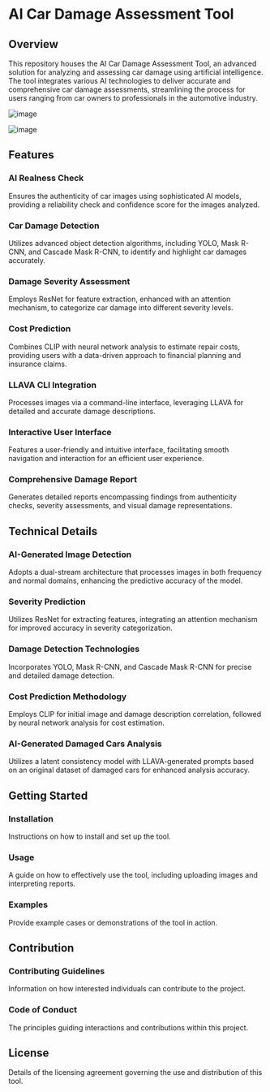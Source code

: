 # AI Car Damage Assessment Tool

## Overview
This repository houses the AI Car Damage Assessment Tool, an advanced solution for analyzing and assessing car damage using artificial intelligence. The tool integrates various AI technologies to deliver accurate and comprehensive car damage assessments, streamlining the process for users ranging from car owners to professionals in the automotive industry.

![image](https://github.com/Houssem-Ben-Salem/AI-CarDamageAssessment/assets/93081419/8806caf6-5845-4887-800d-cdbe7d226745)

![image](https://github.com/Houssem-Ben-Salem/AI-CarDamageAssessment/assets/93081419/fcf107bb-b964-4c85-a2ef-a3bf4df43d2c)


## Features

### AI Realness Check
Ensures the authenticity of car images using sophisticated AI models, providing a reliability check and confidence score for the images analyzed.

### Car Damage Detection
Utilizes advanced object detection algorithms, including YOLO, Mask R-CNN, and Cascade Mask R-CNN, to identify and highlight car damages accurately.

### Damage Severity Assessment
Employs ResNet for feature extraction, enhanced with an attention mechanism, to categorize car damage into different severity levels.

### Cost Prediction
Combines CLIP with neural network analysis to estimate repair costs, providing users with a data-driven approach to financial planning and insurance claims.

### LLAVA CLI Integration
Processes images via a command-line interface, leveraging LLAVA for detailed and accurate damage descriptions.

### Interactive User Interface
Features a user-friendly and intuitive interface, facilitating smooth navigation and interaction for an efficient user experience.

### Comprehensive Damage Report
Generates detailed reports encompassing findings from authenticity checks, severity assessments, and visual damage representations.

## Technical Details

### AI-Generated Image Detection
Adopts a dual-stream architecture that processes images in both frequency and normal domains, enhancing the predictive accuracy of the model.

### Severity Prediction
Utilizes ResNet for extracting features, integrating an attention mechanism for improved accuracy in severity categorization.

### Damage Detection Technologies
Incorporates YOLO, Mask R-CNN, and Cascade Mask R-CNN for precise and detailed damage detection.

### Cost Prediction Methodology
Employs CLIP for initial image and damage description correlation, followed by neural network analysis for cost estimation.

### AI-Generated Damaged Cars Analysis
Utilizes a latent consistency model with LLAVA-generated prompts based on an original dataset of damaged cars for enhanced analysis accuracy.

## Getting Started

### Installation
Instructions on how to install and set up the tool.

### Usage
A guide on how to effectively use the tool, including uploading images and interpreting reports.

### Examples
Provide example cases or demonstrations of the tool in action.

## Contribution

### Contributing Guidelines
Information on how interested individuals can contribute to the project.

### Code of Conduct
The principles guiding interactions and contributions within this project.

## License
Details of the licensing agreement governing the use and distribution of this tool.
